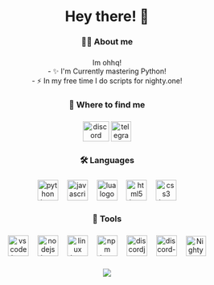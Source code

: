 <h1 align="center">Hey there! 👋</h1>

###

<h3 align="center">👨‍💻 About me</h3>

###

<p align="center">Im ohhq!<br>- ✨ I'm Currently mastering Python!<br>- ⚡ In my free time I do scripts for nighty.one!</p>

###

<h3 align="center">📁 Where to find me</h3>

###

<div align="center">
    <a style="text-decoration:none;" href="https://discord.com/users/1007749419652882523" target="_blank">
        <img src="https://raw.githubusercontent.com/rahuldkjain/github-profile-readme-generator/master/src/images/icons/Social/discord.svg" width="52" height="40" alt="discord logo" />
    </a>
    <a style="text-decoration:none;" href="https://t.me/ohhqs" target="_blank">
        <img src="https://upload.wikimedia.org/wikipedia/commons/thumb/8/82/Telegram_logo.svg/2048px-Telegram_logo.svg.png" width="40" height="40" alt="telegram log" />
    </a>
</div>

###

<h3 align="center">🛠 Languages</h3>

###

<div align="center">
    <img src="https://cdn.jsdelivr.net/gh/devicons/devicon@latest/icons/python/python-original.svg" height="41" alt="python logo" />
    <img width="10" />
    <img src="https://cdn.jsdelivr.net/gh/devicons/devicon@latest/icons/javascript/javascript-original.svg" height="41" alt="javascript logo" />
    <img width="10" />
    <img src="https://cdn.jsdelivr.net/gh/devicons/devicon@latest/icons/lua/lua-original.svg" height="41" alt="lua logo" />
    <img width="10" />
    <img src="https://cdn.jsdelivr.net/gh/devicons/devicon@latest/icons/html5/html5-original.svg" height="41" alt="html5 logo" />
    <img width="10" />
    <img src="https://cdn.jsdelivr.net/gh/devicons/devicon@latest/icons/css3/css3-original.svg" height="41" alt="css3 logo" />
</div>

###

<h3 align="center">🔧 Tools</h3>

###

<div align="center">    
    <img src="https://cdn.jsdelivr.net/gh/devicons/devicon@latest/icons/vscode/vscode-original.svg" height="41" alt="vscode logo" />
    <img width="10" />
    <img src="https://cdn.jsdelivr.net/gh/devicons/devicon@latest/icons/nodejs/nodejs-original.svg" height="41" alt="nodejs logo" />
    <img width="10" />
    <img src="https://cdn.jsdelivr.net/gh/devicons/devicon@latest/icons/linux/linux-original.svg" height="41" alt="linux logo" />
    <img width="10" />
    <img src="https://cdn.jsdelivr.net/gh/devicons/devicon@latest/icons/npm/npm-original-wordmark.svg" height="41" alt="npm logo" />
    <img width="10" />
    <img src="https://cdn.jsdelivr.net/gh/devicons/devicon@latest/icons/discordjs/discordjs-original.svg" height="41" alt="discordjs logo" />
    <img width="10" />
    <a style="text-decoration:none;" href="https://discordpy.readthedocs.io/en/stable/" target="_blank"> 
        <img src="https://devicons.railway.app/i/discord-py.svg" height="41" alt="discord-py logo" />
    <img width="10" />
    <a style="text-decoration:none;" href="https://nighty.one" target="_blank">
        <img src="https://nighty.one/assets/images/logo/nighty.png" height="40" alt="Nighty logo" />
    </a>
</div>

###

<div align="center">
    <img src="https://visitor-badge.laobi.icu/badge?page_id=gvvq.gvvq&left_color=black&right_color=darkgray&left_text=Views!" />
</div>

###
